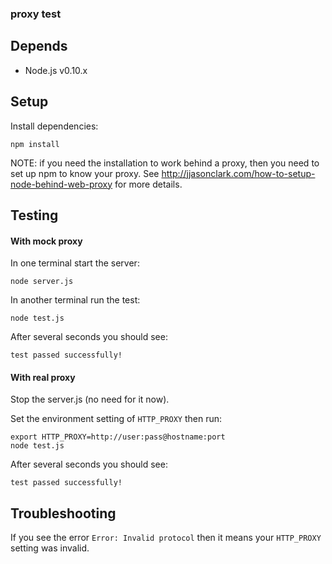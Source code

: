 ### proxy test

## Depends

- Node.js v0.10.x

## Setup

Install dependencies:

    npm install

NOTE: if you need the installation to work behind a proxy, then you need to set up npm to know your proxy. See http://jjasonclark.com/how-to-setup-node-behind-web-proxy for more details.

## Testing

#### With mock proxy

In one terminal start the server:

    node server.js

In another terminal run the test:

    node test.js

After several seconds you should see:

    test passed successfully!

#### With real proxy

Stop the server.js (no need for it now).

Set the environment setting of `HTTP_PROXY` then run:

    export HTTP_PROXY=http://user:pass@hostname:port
    node test.js

After several seconds you should see:

    test passed successfully!

## Troubleshooting

If you see the error `Error: Invalid protocol` then it means your `HTTP_PROXY` setting was invalid.